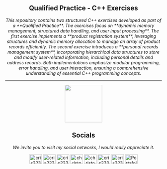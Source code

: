 <p align="center">
  <h2 align="center">Qualified Practice - C++ Exercises</h2>
</p>

<i>
    <p align="center">
        This repository contains two structured C++ exercises developed as part of a **Qualified Practice**. 
        The exercises focus on **dynamic memory management, structured data handling, and user input processing**. 
        The first exercise implements a **product registration system**, leveraging structures and dynamic memory allocation to manage an array of product records efficiently. 
        The second exercise introduces a **personal records management system**, incorporating hierarchical data structures to store and modify user-related information, 
        including personal details and address records. Both implementations emphasize modular programming, error handling, and user interaction, 
        ensuring a comprehensive understanding of essential C++ programming concepts.
    </p>
</i>

---

<p align="center"><img width="120" src="https://user-images.githubusercontent.com/6661165/91657958-61b4fd00-eb00-11ea-9def-dc7ef5367e34.png" /></p>
<h2 align="center">Socials</h2></p>
<i><p align="center">We invite you to visit my social networks, I would really appreciate it.</p></i>
  
<p align="center">
<a href="https://fb.com/cris223511" target="_blank"><img align="center" src="https://raw.githubusercontent.com/rahuldkjain/github-profile-readme-generator/master/src/images/icons/Social/facebook.svg" alt="cris223511" height="30" width="40" /></a>
<a href="https://twitter.com/cris223511" target="_blank"><img align="center" src="https://raw.githubusercontent.com/rahuldkjain/github-profile-readme-generator/master/src/images/icons/Social/twitter.svg" alt="cris223511" height="30" width="40" /></a>
<a href="https://instagram.com/cris223511.dev" target="_blank"><img align="center" src="https://raw.githubusercontent.com/rahuldkjain/github-profile-readme-generator/master/src/images/icons/Social/instagram.svg" alt="cris223511.dev" height="30" width="40" /></a>
<a href="https://www.youtube.com/channel/UC9CdEoE4egh0uHrHMn7J5lA" target="_blank"><img align="center" src="https://raw.githubusercontent.com/rahuldkjain/github-profile-readme-generator/master/src/images/icons/Social/youtube.svg" alt="christopher ps" height="30" width="40" /></a>
<a href="https://www.linkedin.com/in/cris223511/" target="_blank"><img align="center" src="https://raw.githubusercontent.com/rahuldkjain/github-profile-readme-generator/master/src/images/icons/Social/linked-in-alt.svg" alt="christopher PS" height="30" width="40" /></a>
<a href="https://es.stackoverflow.com/users/262104/cris223511-dev" target="_blank"><img align="center" src="https://raw.githubusercontent.com/rahuldkjain/github-profile-readme-generator/master/src/images/icons/Social/stack-overflow.svg" alt="cris223511-dev" height="30" width="40" /></a>
<a href="https://github.com/cris223511" target="_blank"><img align="center" src="https://raw.githubusercontent.com/rahuldkjain/github-profile-readme-generator/master/src/images/icons/Social/github.svg" alt="cris223511" height="30" width="40" /></a>
<a href="https://cris223511.github.io/portafolio/" target="_blank"><img align="center" src="https://raw.githubusercontent.com/rahuldkjain/github-profile-readme-generator/master/src/images/icons/Social/dribbble.svg" alt="Portafolio" height="30" width="40" /></a>
</p>
